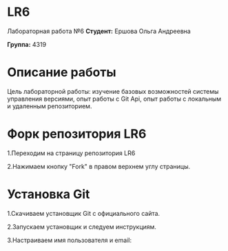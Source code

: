 # LR6
Лабораторная работа №6
**Студент:** Ершова Ольга Андреевна

**Группа:** 4319

# Описание работы
Цель лабораторной работы: изучение базовых возможностей системы управления версиями, опыт работы с Git Api, опыт работы с локальным и удаленным репозиторием.

# Форк репозитория LR6
1.Переходим на страницу репозитория LR6

2.Нажимаем кнопку "Fork" в правом верхнем углу страницы.

# Установка Git
1.Скачиваем установщик Git с официального сайта.

2.Запускаем установщик и следуем инструкциям.

3.Настраиваем имя пользователя и email:



